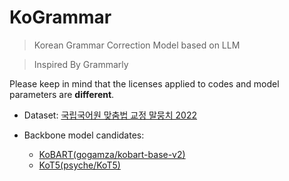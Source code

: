 # KoGrammar
> Korean Grammar Correction Model based on LLM

> Inspired By Grammarly

Please keep in mind that the licenses applied to codes and model parameters are **different**.

- Dataset: [국립국어원 맞춤법 교정 말뭉치 2022](https://rlkujwkk7.toastcdn.net/93/NIKL_EC_2022_v1.0.pdf)

- Backbone model candidates: 
    - [KoBART(gogamza/kobart-base-v2)](https://huggingface.co/gogamza/kobart-base-v2)
    - [KoT5(psyche/KoT5)](https://huggingface.co/psyche/KoT5)
